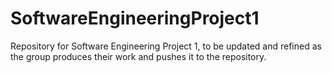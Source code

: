 # SoftwareEngineeringProject1
Repository for Software Engineering Project 1, to be updated and refined as the group produces their work and pushes it to the repository.
